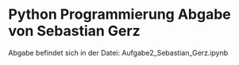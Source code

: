 # Python Programmierung Abgabe von Sebastian Gerz
Abgabe befindet sich in der Datei: Aufgabe2_Sebastian_Gerz.ipynb